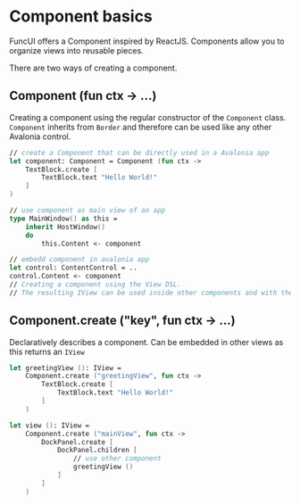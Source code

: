 # Component basics

FuncUI offers a Component inspired by ReactJS. Components allow you to organize views into reusable pieces.&#x20;

There are two ways of creating a component.&#x20;

## Component (fun ctx -> ...)

Creating a component using the regular constructor of the `Component` class. `Component` inherits from `Border` and therefore can be used like any other Avalonia control.

```fsharp
// create a Component that can be directly used in a Avalonia app
let component: Component = Component (fun ctx -> 
    TextBlock.create [
        TextBlock.text "Hello World!"
    ]
)

// use component as main view of an app
type MainWindow() as this =
    inherit HostWindow()
    do
        this.Content <- component

// embedd component in avalonia app
let control: ContentControl = ..
control.Content <- component
// Creating a component using the View DSL.
// The resulting IView can be used inside other components and with the View DSL.

```

## Component.create ("key", fun ctx -> ...)

Declaratively describes a component. Can be embedded in other views as this returns an `IView`

```fsharp
let greetingView (): IView = 
    Component.create ("greetingView", fun ctx -> 
        TextBlock.create [
            TextBlock.text "Hello World!"
        ]
    )

let view (): IView = 
    Component.create ("mainView", fun ctx -> 
        DockPanel.create [
            DockPanel.children [
                // use other component
                greetingView ()
            ]
        ]
    )
```

